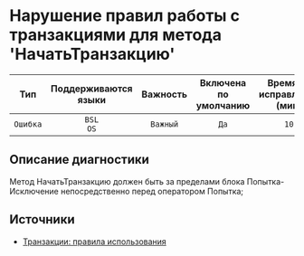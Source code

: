 # Нарушение правил работы с транзакциями для метода 'НачатьТранзакцию'

| Тип | Поддерживаются<br/>языки | Важность | Включена<br/>по умолчанию | Время на<br/>исправление (мин) | Тэги |
| :-: | :-: | :-: | :-: | :-: | :-: |
| `Ошибка` | `BSL`<br/>`OS` | `Важный` | `Да` | `10` | `standard` |

<!-- Блоки выше заполняются автоматически, не трогать -->
## Описание диагностики

Метод НачатьТранзакцию должен быть за пределами блока Попытка-Исключение непосредственно перед оператором Попытка;

## Источники

+ [Транзакции: правила использования](https://its.1c.ru/db/v8std/content/783/hdoc/_top/)
